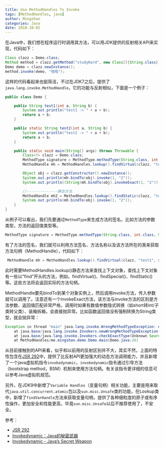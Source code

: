 ```yaml
---
title: Use MethodHandles To Invoke
tags: [MethodHandles, java]
author: Mingshan
categories: Java
date: 2018-10-02
---
```


在Java中，我们想在程序运行时调用其方法，可以用JDK提供的反射相关API来实现，代码如下：

```Java
Class clazz = Demo.class;
Method method = clazz.getMethod("studyHard", new Class[]{String.class});
Demo demo = clazz.newInstance();
method.invoke(demo, "哈哈");
```

<!-- more -->

这样的代码看起来也挺简洁，不过在JDK7之后，提供了`java.lang.invoke.MethodHandle`，它的功能与反射相似，下面是一个例子：

```Java
public class Demo {

    public String test1(int a, String b) {
        System.out.println("test1 -> " + a + b);
        return a + b;
    }

    public static String test2(int a, String b) {
        System.out.println("test2 -> " + a + b);
        return a + b;
    }

    public static void main(String[] args) throws Throwable {
        Class<?> clazz = Demo.class;
        MethodType signature = MethodType.methodType(String.class, int.class, String.class);
        MethodHandle mh = MethodHandles.lookup().findVirtual(clazz, "test1", signature);

        Object obj = clazz.getConstructor().newInstance();
        System.out.println(mh.bindTo(obj).invoke(1, "2"));
        System.out.println((String)mh.bindTo(obj).invokeExact(1, "2"));

        //--------------静态方法
        MethodHandle mh2 = MethodHandles.lookup().findStatic(clazz, "test2", signature);
        System.out.println(mh.bindTo(obj).invoke(1, "2"));
    }
}
```

从例子可以看出，我们先要通过`MethodType`来生成方法的签名，比如方法的参数类型，方法的返回值类型等。

```Java
MethodType signature = MethodType.methodType(String.class, int.class, String.class);
```

有了方法的签名，我们就可以利用方法签名、方法名称以及该方法所在的类来获取方法句柄（MethodHandle），代码如下：

```Java
 MethodHandle mh = MethodHandles.lookup().findVirtual(clazz, "test1", signature);
```

此时需要MethodHandles.lookup()静态方法来查找上下文对象，查找上下文对象有一些以“find”开头的方法，例如，findVirtual()、findSpecial()、findStatic()等。这些方法将会返回实际的方法句柄。

MethodHandle要先bindTo到某个对象实例上，然后调用invoke方法，传入参数就可以调用了。注意还有一个invokeExact方法，该方法与invoke方法的区别是方法参数、返回值匹配非常严格，调用时如果有数值参数隐式转换（如short转int/子类转父类）、装箱拆箱，会直接抛异常。比如函数返回值没有强制转换为String类型，就会抛异常：


```Java
Exception in thread "main" java.lang.invoke.WrongMethodTypeException: expected (int,String)String but found (int,String)Object
	at java.base/java.lang.invoke.Invokers.newWrongMethodTypeException(Unknown Source)
	at java.base/java.lang.invoke.Invokers.checkExactType(Unknown Source)
	at MethodHandles/me.mingshan.demo.Demo.main(Demo.java:26)
```

从目前接触到的API来看，似乎和以前用的反射区别并不大，其实不然，上面的特性包含在[JSR 292](https://jcp.org/en/jsr/detail?id=292)中，提供了比反射API更加强大的动态方法调用能力，并且新增了一个java虚拟机指令`invokedynamic`，`invokedynamic`指令通过引导方法（bootstrap method，BSM）机制来使用方法句柄。有关该指令更详细的信息可以参考Java虚拟机规范。


另外，在JDK9中新增了`Variable Handles`（变量句柄）相关功能，主要是用来取代`java.util.concurrent.atomic`包以及`sun.misc.Unsafe`类的功能，在Lookup类中，新增了`findVarHandle`方法来获取变量句柄，提供了各种细粒度的原子或有序性操作，更加安全和性能更高，毕竟`sun.misc.Unsafe`以后不推荐使用了，不安全。


参考：
- [JSR 292](https://jcp.org/en/jsr/detail?id=292)
- [Invokedynamic：Java的秘密武器](https://zhuanlan.zhihu.com/p/28124632)
- [Invokedynamic - Java’s Secret Weapon](https://www.infoq.com/articles/Invokedynamic-Javas-secret-weapon)